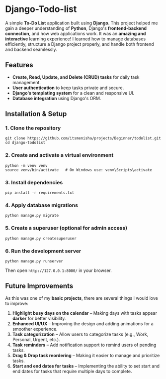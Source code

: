 # Django-Todo-list

A simple **To-Do List** application built using **Django**. This project helped me gain a deeper understanding of **Python**, Django's **frontend-backend connection**, and how web applications work. It was an **amazing and interactive** learning experience! I learned how to manage databases efficiently, structure a Django project properly, and handle both frontend and backend seamlessly. 

## Features  
- **Create, Read, Update, and Delete (CRUD) tasks** for daily task management.  
- **User authentication** to keep tasks private and secure.  
- **Django's templating system** for a clean and responsive UI.  
- **Database integration** using Django's ORM.  

## Installation & Setup  

### 1. Clone the repository
```
git clone https://github.com/itsmenisha/projects/Beginner/todolist.git
cd django-todolist
```

### 2. Create and activate a virtual environment
```
python -m venv venv  
source venv/bin/activate   # On Windows use: venv\Scripts\activate
```

### 3. Install dependencies
```
pip install -r requirements.txt
```

### 4. Apply database migrations
```
python manage.py migrate
```

### 5. Create a superuser (optional for admin access)
```
python manage.py createsuperuser
```

### 6. Run the development server
```
python manage.py runserver
```
Then open `http://127.0.0.1:8000/` in your browser.

## Future Improvements
As this was one of my **basic projects**, there are several things I would love to improve:
1. **Highlight busy days on the calendar** – Making days with tasks appear **darker** for better visibility.
2. **Enhanced UI/UX** – Improving the design and adding animations for a smoother experience.
3. **Task categorization** – Allow users to categorize tasks (e.g., Work, Personal, Urgent, etc.).
4. **Task reminders** – Add notification support to remind users of pending tasks.
5. **Drag & Drop task reordering** – Making it easier to manage and prioritize tasks.
6. **Start and end dates for tasks** – Implementing the ability to set start and end dates for tasks that require multiple days to complete.

